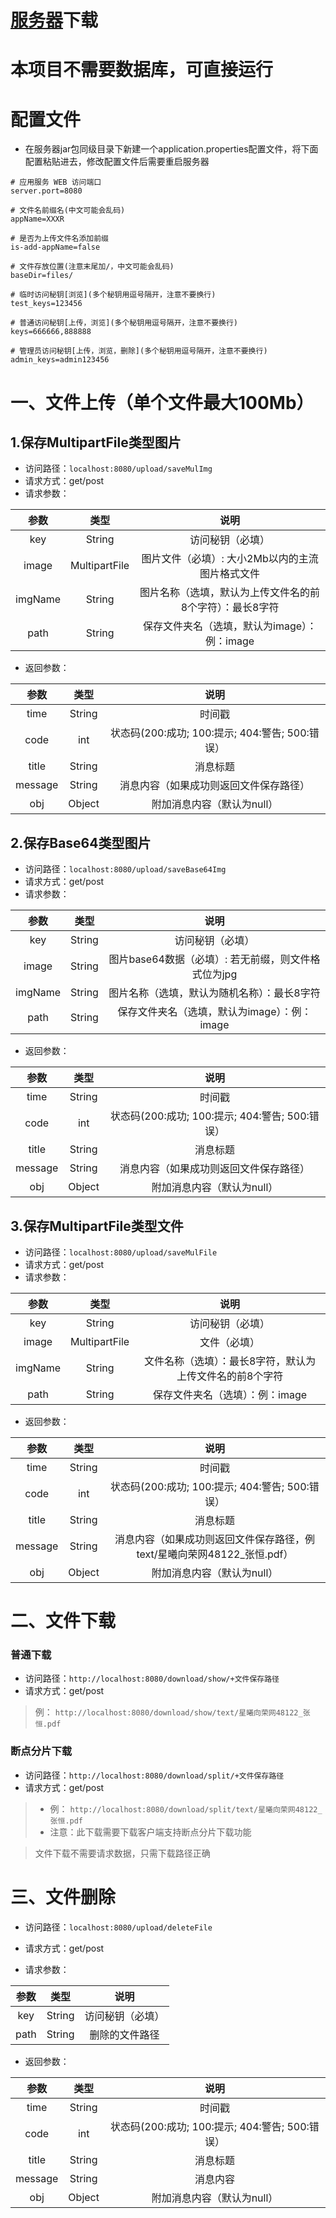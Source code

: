 # [服务器](https://gitee.com/ZhangHeng0805/file_servser/releases/download/V23.03.04/file_server.zip)下载
# 本项目不需要数据库，可直接运行
# 配置文件
* 在服务器jar包同级目录下新建一个application.properties配置文件，将下面配置粘贴进去，修改配置文件后需要重启服务器
```properties
# 应用服务 WEB 访问端口
server.port=8080

# 文件名前缀名(中文可能会乱码)
appName=XXXR

# 是否为上传文件名添加前缀
is-add-appName=false

# 文件存放位置(注意末尾加/，中文可能会乱码)
baseDir=files/

# 临时访问秘钥[浏览](多个秘钥用逗号隔开，注意不要换行)
test_keys=123456

# 普通访问秘钥[上传，浏览](多个秘钥用逗号隔开，注意不要换行)
keys=666666,888888

# 管理员访问秘钥[上传，浏览，删除](多个秘钥用逗号隔开，注意不要换行)
admin_keys=admin123456
```

# 一、文件上传（单个文件最大100Mb）

## 1.保存MultipartFile类型图片
* 访问路径：```localhost:8080/upload/saveMulImg```
* 请求方式：get/post
* 请求参数：


|  参数   |     类型      |                           说明                           |
| :-----: | :-----------: | :------------------------------------------------------: |
|   key   |    String     |                     访问秘钥（必填）                     |
|  image  | MultipartFile |     图片文件（必填）: 大小2Mb以内的主流图片格式文件      |
| imgName |    String     | 图片名称（选填，默认为上传文件名的前8个字符）：最长8字符 |
|  path   |    String     |       保存文件夹名（选填，默认为image）：例：image       |

* 返回参数：

|  参数   |  类型  |                      说明                       |
| :-----: | :----: | :---------------------------------------------: |
|  time   | String |                     时间戳                      |
|  code   |  int   | 状态码(200:成功; 100:提示; 404:警告; 500:错误） |
|  title  | String |                    消息标题                     |
| message | String |     消息内容（如果成功则返回文件保存路径）      |
|   obj   | Object |           附加消息内容（默认为null）            |

## 2.保存Base64类型图片

* 访问路径：```localhost:8080/upload/saveBase64Img```
* 请求方式：get/post
* 请求参数：


|  参数   |  类型  |                        说明                         |
| :-----: | :----: | :-------------------------------------------------: |
|   key   | String |                  访问秘钥（必填）                   |
|  image  | String | 图片base64数据（必填）: 若无前缀，则文件格式位为jpg |
| imgName | String |     图片名称（选填，默认为随机名称）：最长8字符     |
|  path   | String |    保存文件夹名（选填，默认为image）：例：image     |

* 返回参数：

|  参数   |  类型  |                      说明                       |
| :-----: | :----: | :---------------------------------------------: |
|  time   | String |                     时间戳                      |
|  code   |  int   | 状态码(200:成功; 100:提示; 404:警告; 500:错误） |
|  title  | String |                    消息标题                     |
| message | String |     消息内容（如果成功则返回文件保存路径）      |
|   obj   | Object |           附加消息内容（默认为null）            |

  ## 3.保存MultipartFile类型文件

* 访问路径：```localhost:8080/upload/saveMulFile```
* 请求方式：get/post
* 请求参数：

|  参数   |     类型      |                           说明                           |
| :-----: | :-----------: | :------------------------------------------------------: |
|   key   |    String     |                     访问秘钥（必填）                     |
|  image  | MultipartFile |                     文件（必填）                     |
| imgName |    String     | 文件名称（选填）：最长8字符，默认为上传文件名的前8个字符 |
|  path   |    String     |             保存文件夹名（选填）：例：image              |
* 返回参数：

|  参数   |  类型  |                             说明                             |
| :-----: | :----: | :----------------------------------------------------------: |
|  time   | String |                            时间戳                            |
|  code   |  int   |       状态码(200:成功; 100:提示; 404:警告; 500:错误）        |
|  title  | String |                           消息标题                           |
| message | String | 消息内容（如果成功则返回文件保存路径，例text/星曦向荣网48122_张恒.pdf） |
|   obj   | Object |                  附加消息内容（默认为null）                  |

# 二、文件下载
### 普通下载
* 访问路径：```http://localhost:8080/download/show/+文件保存路径```
* 请求方式：get/post

> 例： ```http://localhost:8080/download/show/text/星曦向荣网48122_张恒.pdf ```
### 断点分片下载
* 访问路径：```http://localhost:8080/download/split/+文件保存路径```
* 请求方式：get/post
> * 例： ```http://localhost:8080/download/split/text/星曦向荣网48122_张恒.pdf ```
> * 注意：此下载需要下载客户端支持断点分片下载功能

> 文件下载不需要请求数据，只需下载路径正确

# 三、文件删除

* 访问路径：```localhost:8080/upload/deleteFile```

* 请求方式：get/post

* 请求参数：

| 参数 |  类型  |       说明       |
| :--: | :----: | :--------------: |
| key  | String | 访问秘钥（必填） |
| path | String |  删除的文件路径  |

* 返回参数：

|  参数   |  类型  |                      说明                       |
| :-----: | :----: | :---------------------------------------------: |
|  time   | String |                     时间戳                      |
|  code   |  int   | 状态码(200:成功; 100:提示; 404:警告; 500:错误） |
|  title  | String |                    消息标题                     |
| message | String |                    消息内容                     |
|   obj   | Object |           附加消息内容（默认为null）            |

